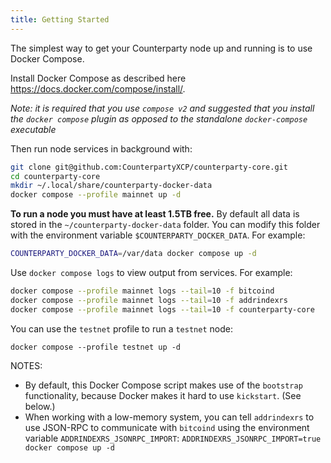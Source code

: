 ```yaml
---
title: Getting Started
---
```


The simplest way to get your Counterparty node up and running is to use Docker Compose.

Install Docker Compose as described here https://docs.docker.com/compose/install/.

*Note: it is required that you use `compose v2` and suggested that you install the `docker compose` plugin as opposed to the standalone `docker-compose` executable*

Then run node services in background with:

```bash
git clone git@github.com:CounterpartyXCP/counterparty-core.git
cd counterparty-core
mkdir ~/.local/share/counterparty-docker-data
docker compose --profile mainnet up -d
```

**To run a node you must have at least 1.5TB free.** By default all data is stored in the `~/counterparty-docker-data` folder. You can modify this folder with the environment variable `$COUNTERPARTY_DOCKER_DATA`. For example:

```bash
COUNTERPARTY_DOCKER_DATA=/var/data docker compose up -d
```

Use `docker compose logs` to view output from services. For example:

```bash
docker compose --profile mainnet logs --tail=10 -f bitcoind
docker compose --profile mainnet logs --tail=10 -f addrindexrs
docker compose --profile mainnet logs --tail=10 -f counterparty-core
```

You can use the `testnet` profile to run a `testnet` node:

```
docker compose --profile testnet up -d
```

NOTES:
- By default, this Docker Compose script makes use of the `bootstrap` functionality, because Docker makes it hard to use `kickstart`. (See below.)
- When working with a low-memory system, you can tell `addrindexrs` to use JSON-RPC to communicate with `bitcoind` using the environment variable `ADDRINDEXRS_JSONRPC_IMPORT`: `ADDRINDEXRS_JSONRPC_IMPORT=true docker compose up -d`

